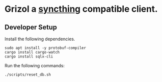 # Grizol a [syncthing](https://github.com/syncthing/syncthing) compatible client.

## Developer Setup

Install the following dependencies.

```shell
sudo apt install -y protobuf-compiler
cargo install cargo-watch
cargo install sqlx-cli
```

Run the following commands:

```shell
./scripts/reset_db.sh
```
